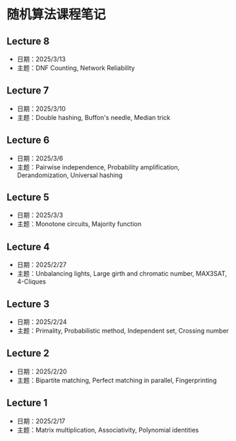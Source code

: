 # 随机算法课程笔记

## Lecture 8
- 日期：2025/3/13
- 主题：DNF Counting, Network Reliability

## Lecture 7
- 日期：2025/3/10
- 主题：Double hashing, Buffon's needle, Median trick

## Lecture 6
- 日期：2025/3/6
- 主题：Pairwise independence, Probability amplification, Derandomization, Universal hashing

## Lecture 5
- 日期：2025/3/3
- 主题：Monotone circuits, Majority function

## Lecture 4
- 日期：2025/2/27
- 主题：Unbalancing lights, Large girth and chromatic number, MAX3SAT, 4-Cliques

## Lecture 3
- 日期：2025/2/24
- 主题：Primality, Probabilistic method, Independent set, Crossing number

## Lecture 2
- 日期：2025/2/20
- 主题：Bipartite matching, Perfect matching in parallel, Fingerprinting

## Lecture 1
- 日期：2025/2/17
- 主题：Matrix multiplication, Associativity, Polynomial identities

